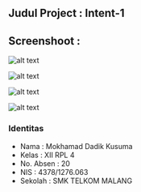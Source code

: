 ## Judul Project : Intent-1
## Screenshoot  :

![alt text](https://cloud.githubusercontent.com/assets/22844394/20029512/8f52457c-a380-11e6-8222-dd15467d4ffa.png)

![alt text](https://cloud.githubusercontent.com/assets/22844394/20029507/6803239c-a380-11e6-85a4-fb9b07afabb1.png)

![alt text](https://cloud.githubusercontent.com/assets/22844394/20029521/b970dea4-a380-11e6-8b4e-904e08336847.png)

![alt text](https://cloud.githubusercontent.com/assets/22844394/20029524/c79a712a-a380-11e6-82bd-d3f39c7559b2.png)

### Identitas
+ Nama      : Mokhamad Dadik Kusuma
+ Kelas     : XII RPL 4
+ No. Absen : 20
+ NIS       : 4378/1276.063
+ Sekolah   : SMK TELKOM MALANG
